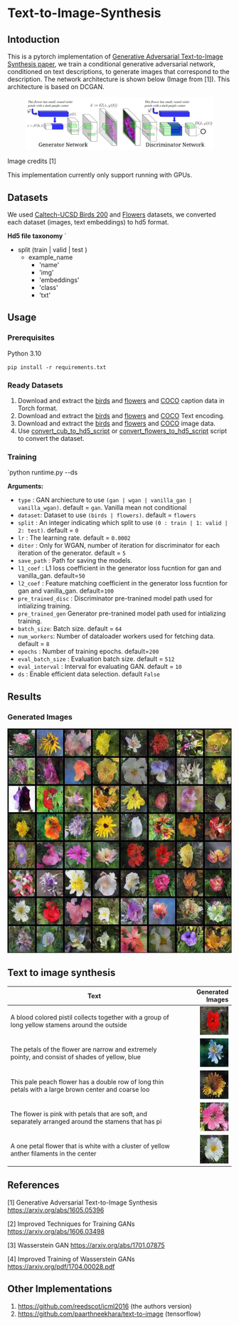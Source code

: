 # Text-to-Image-Synthesis

## Intoduction

This is a pytorch implementation of [Generative Adversarial Text-to-Image Synthesis paper](https://arxiv.org/abs/1605.05396), we train a conditional generative adversarial network, conditioned on text descriptions, to generate images that correspond to the description. The network architecture is shown below (Image from [1]). This architecture is based on DCGAN.

<figure><img src='images/pipeline.png'></figure>
Image credits [1]

This implementation currently only support running with GPUs.

## Datasets

We used [Caltech-UCSD Birds 200](http://www.vision.caltech.edu/visipedia/CUB-200.html) and [Flowers](http://www.robots.ox.ac.uk/~vgg/data/flowers/102/) datasets, we converted each dataset (images, text embeddings) to hd5 format.

**Hd5 file taxonomy**
`

- split (train | valid | test )
  - example_name
    - 'name'
    - 'img'
    - 'embeddings'
    - 'class'
    - 'txt'

## Usage

### Prerequisites

Python 3.10

```
pip install -r requirements.txt
```

### Ready Datasets

1. Download and extract the [birds](https://drive.google.com/file/d/0B0ywwgffWnLLLUc2WHYzM0Q2eWc/view?usp=sharing) and [flowers](https://drive.google.com/file/d/0B0ywwgffWnLLMl9uOU91MV80cVU/view?usp=sharing) and [COCO](https://drive.google.com/open?id=0B0ywwgffWnLLamltREhDRjlaT3M) caption data in Torch format.
2. Download and extract the [birds](https://drive.google.com/open?id=0B0ywwgffWnLLZW9uVHNjb2JmNlE) and [flowers](https://drive.google.com/file/d/0B0ywwgffWnLLcms2WWJQRFNSWXM/view?resourcekey=0-Av8zFbeDDvNcF1sSjDR32w) and [COCO]() Text encoding.
3. Download and extract the [birds](https://data.caltech.edu/records/65de6-vp158/files/CUB_200_2011.tgz?download=1) and [flowers](ww) and [COCO]() image data.
4. Use [convert_cub_to_hd5_script](convert_cub_to_hd5_script.py) or [convert_flowers_to_hd5_script](convert_flowers_to_hd5_script.py) script to convert the dataset.

### Training

`python runtime.py --ds

**Arguments:**

- `type` : GAN archiecture to use `(gan | wgan | vanilla_gan | vanilla_wgan)`. default = `gan`. Vanilla mean not conditional
- `dataset`: Dataset to use `(birds | flowers)`. default = `flowers`
- `split` : An integer indicating which split to use `(0 : train | 1: valid | 2: test)`. default = `0`
- `lr` : The learning rate. default = `0.0002`
- `diter` : Only for WGAN, number of iteration for discriminator for each iteration of the generator. default = `5`
- `save_path` : Path for saving the models.
- `l1_coef` : L1 loss coefficient in the generator loss fucntion for gan and vanilla_gan. default=`50`
- `l2_coef` : Feature matching coefficient in the generator loss fucntion for gan and vanilla_gan. default=`100`
- `pre_trained_disc` : Discriminator pre-tranined model path used for intializing training.
- `pre_trained_gen` Generator pre-tranined model path used for intializing training.
- `batch_size`: Batch size. default = `64`
- `num_workers`: Number of dataloader workers used for fetching data. default = `8`
- `epochs` : Number of training epochs. default=`200`
- `eval_batch_size` : Evaluation batch size. default = `512`
- `eval_interval` : Interval for evaluating GAN. default = `10`
- `ds` : Enable efficient data selection. default `False`

## Results

### Generated Images

<p align='center'>
<img src='images/64_flowers.jpeg'>
</p>

## Text to image synthesis

| Text                                                                                                 |                                                                                                                     Generated Images |
| ---------------------------------------------------------------------------------------------------- | -----------------------------------------------------------------------------------------------------------------------------------: |
| A blood colored pistil collects together with a group of long yellow stamens around the outside      | <img src='images/examples/a blood colored pistil collects together with a group of long yellow stamens around the outside whic.jpg'> |
| The petals of the flower are narrow and extremely pointy, and consist of shades of yellow, blue      | <img src='images/examples/the petals of the flower are narrow and extremely pointy, and consist of shades of yellow, blue and .jpg'> |
| This pale peach flower has a double row of long thin petals with a large brown center and coarse loo | <img src='images/examples/this pale peach flower has a double row of long thin petals with a large brown center and coarse loo.jpg'> |
| The flower is pink with petals that are soft, and separately arranged around the stamens that has pi | <img src='images/examples/the flower is pink with petals that are soft, and separately arranged around the stamens that has pi.jpg'> |
| A one petal flower that is white with a cluster of yellow anther filaments in the center             |             <img src='images/examples/a one petal flower that is white with a cluster of yellow anther filaments in the center.jpg'> |

## References

[1] Generative Adversarial Text-to-Image Synthesis https://arxiv.org/abs/1605.05396

[2] Improved Techniques for Training GANs https://arxiv.org/abs/1606.03498

[3] Wasserstein GAN https://arxiv.org/abs/1701.07875

[4] Improved Training of Wasserstein GANs https://arxiv.org/pdf/1704.00028.pdf

## Other Implementations

1. https://github.com/reedscot/icml2016 (the authors version)
2. https://github.com/paarthneekhara/text-to-image (tensorflow)
